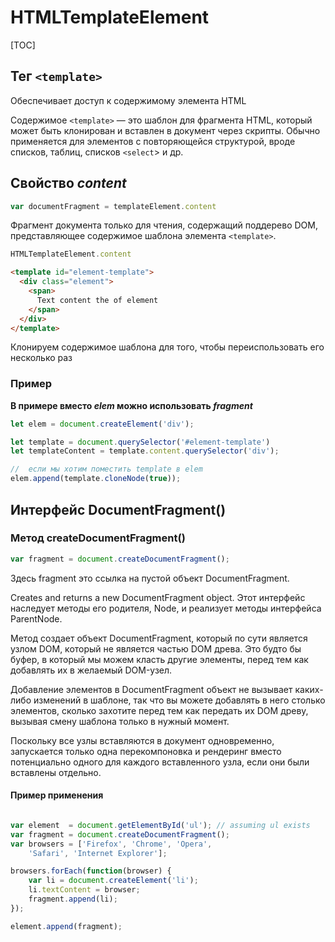 # HTMLTemplateElement

[TOC]

## Тег `<template>`

Обеспечивает доступ к содержимому элемента HTML

Содержимое `<template>` — это шаблон для фрагмента HTML, который может быть клонирован и вставлен в документ через скрипты.
 Обычно применяется для элементов с повторяющейся структурой, вроде списков, таблиц, списков `<select`>  и др.

## Свойство ***content***

```js
var documentFragment = templateElement.content
```

Фрагмент документа только для чтения, содержащий поддерево DOM, представляющее содержимое шаблона элемента `<template>`.

```js
HTMLTemplateElement.content
```

```html
<template id="element-template">
  <div class="element">
    <span>
      Text content the of element
    </span>
  </div>
</template>
```

Клонируем содержимое шаблона для того,
чтобы переиспользовать его несколько раз

### Пример

**В примере вместо ***elem*** можно использовать ***fragment*****

```js
let elem = document.createElement('div');

let template = document.querySelector('#element-template')
let templateContent = template.content.querySelector('div');

//  если мы хотим поместить template в elem
elem.append(template.cloneNode(true));
```

## Интерфейс DocumentFragment()

### Метод createDocumentFragment()

```js
var fragment = document.createDocumentFragment();
```

Здесь fragment это ссылка на пустой объект DocumentFragment.

Creates and returns a new DocumentFragment object.
Этот интерфейс наследует методы его родителя, Node,
и реализует методы интерфейса ParentNode.

Метод создает объект DocumentFragment, который по сути является узлом DOM, который не является частью DOM древа. Это будто бы буфер, в который мы можем класть другие элементы, перед тем как добавлять их в желаемый DOM-узел.

Добавление элементов в DocumentFragment объект не вызывает каких-либо изменений в шаблоне, так что вы можете добавлять в него столько элементов, сколько захотите перед тем как передать их DOM древу, вызывая смену шаблона только в нужный момент.

 Поскольку все узлы вставляются в документ одновременно,
 запускается только одна перекомпоновка и рендеринг
 вместо потенциально одного для каждого вставленного узла,
 если они были вставлены отдельно.

#### Пример применения

```js

var element  = document.getElementById('ul'); // assuming ul exists
var fragment = document.createDocumentFragment();
var browsers = ['Firefox', 'Chrome', 'Opera',
    'Safari', 'Internet Explorer'];

browsers.forEach(function(browser) {
    var li = document.createElement('li');
    li.textContent = browser;
    fragment.append(li);
});

element.append(fragment);

```
